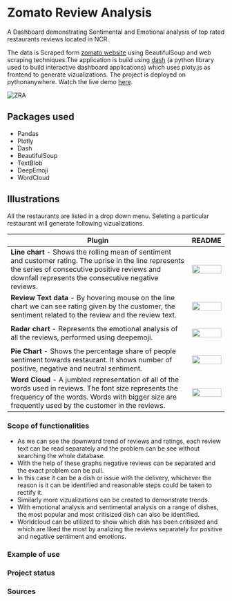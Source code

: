 # Zomato Review Analysis
A Dashboard demonstrating Sentimental and Emotional analysis of top rated restaurants reviews located in NCR.

The data is Scraped form [zomato website](https://www.zomato.com/ncr/top-restaurants) using BeautifulSoup and web scraping techniques.The application is build using [dash](https://plotly.com/dash/) (a python library used to build interactive dashboard applications) which uses ploty.js as frontend to generate vizualizations. The project is deployed on pythonanywhere. Watch the live demo [here](http://abshkpskr211.pythonanywhere.com/).

![ZRA](https://github.com/AbshkPskr/Zomato-Reviews-Analysis/raw/master/Images/Dashboard.png)

## Packages used
- Pandas
- Plotly
- Dash
- BeautifulSoup
- TextBlob
- DeepEmoji
- WordCloud

## Illustrations
All the restaurants are listed in a drop down menu. Seleting a particular restaurant will generate following vizualizations.

| Plugin | README |
| ------ | ------ |
| **Line chart** - Shows the rolling mean of sentiment and customer rating. The uprise in the line represents the series of consecutive positive reviews and downfall represents the consecutive negative reviews. | <p align="center"><img src="https://github.com/AbshkPskr/Zomato-Reviews-Analysis/raw/master/Images/Line%20Chart.png" width="100%"></p> |
| **Review Text data** - By hovering mouse on the line chart we can see rating given by the customer, the sentiment related to the review and the review text. | <p align="center"><img src="https://github.com/AbshkPskr/Zomato-Reviews-Analysis/raw/master/Images/Rating%20Sentiment.png" width="100%"></p> |
| **Radar chart** - Represents the emotional analysis of all the reviews, performed using deepemoji. | <p align="center"><img src="https://github.com/AbshkPskr/Zomato-Reviews-Analysis/raw/master/Images/Emotion.png" width="100%"></p> |
| **Pie Chart** - Shows the percentage share of people sentiment towards restaurant. It shows number of positive, negative and neutral sentiment.| <p align="center"><img src="https://github.com/AbshkPskr/Zomato-Reviews-Analysis/raw/master/Images/Pie.png" width="100%"></p> |
| **Word Cloud** - A jumbled representation of all of the words used in reviews. The font size represents the frequency of the words. Words with bigger size are frequently used by the customer in the reviews. | <p align="center"><img src="https://github.com/AbshkPskr/Zomato-Reviews-Analysis/raw/master/Images/WordCloud.png" width="100%"></p> |

### Scope of functionalities
- As we can see the downward trend of reviews and ratings, each review text can be read separately and the problem can be see without searching the whole database.
- With the help of these graphs negative reviews can be separated and the exact problem can be pull.
- In this case it can be a dish or issue with the delivery, whichever the reason is it can be identified and reasonable steps could be taken to rectify it.
- Similarly more vizualizations can be created to demonstrate trends. 
- With emotional analysis and sentimental analysis on a range of dishes, the most popular and most critisized dish can also be identified.
- Worldcloud can be utilized to show which dish has been critisized and which are liked the most by analizing the reviews separately for positive and negative sentiment and emotions.
### Example of use
### Project status
### Sources